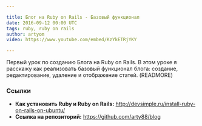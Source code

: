 ```yaml
---

title: Блог на Ruby on Rails - Базовый функционал
date: 2016-09-12 00:00 UTC
tags: ruby, ruby on rails
author: artyom
video: https://www.youtube.com/embed/KzYkETRjYKY

---
```


Первый урок по созданию Блога на Ruby on Rails. В этом уроке я расскажу как реализовать базовый функционал блога: создание, редактирование, удаление и отображение статей.
(READMORE)


### Ссылки

  * **Как установить Ruby и Ruby on Rails:** http://devsimple.ru/install-ruby-on-rails-on-ubuntu/
  * **Ссылка на репозиторий:** https://github.com/arty88/blog
